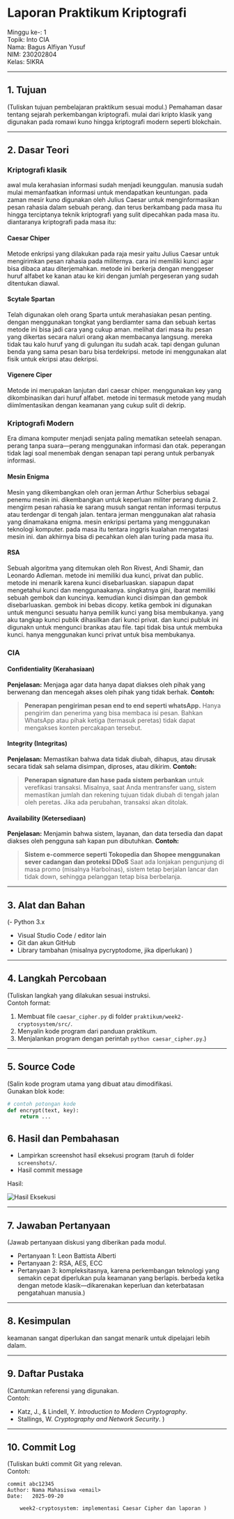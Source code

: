 # Laporan Praktikum Kriptografi
Minggu ke-: 1  
Topik: Into CIA  
Nama: Bagus Alfiyan Yusuf  
NIM: 230202804  
Kelas: 5IKRA  

---

## 1. Tujuan
(Tuliskan tujuan pembelajaran praktikum sesuai modul.)
Pemahaman dasar tentang sejarah perkembangan kriptografi. mulai dari kripto klasik yang digunakan pada romawi kuno hingga kriptografi modern seperti blokchain. 

---

## 2. Dasar Teori
### Kriptografi klasik
awal mula kerahasian informasi sudah menjadi keunggulan. manusia sudah mulai memanfaatkan informasi untuk mendapatkan keuntungan. pada zaman mesir kuno digunakan oleh Julius Caesar untuk menginformasikan pesan rahasia dalam sebuah perang. dan terus berkambang pada masa itu hingga terciptanya teknik kriptografi yang sulit dipecahkan pada masa itu. diantaranya kriptografi pada masa itu:
#### Caesar Chiper
Metode enkripsi yang dilakukan pada raja mesir yaitu Julius Caesar untuk mengirimkan pesan rahasia pada militernya. cara ini memiliki kunci agar bisa dibaca atau diterjemahkan. metode ini berkerja dengan menggeser huruf alfabet ke kanan atau ke kiri dengan jumlah pergeseran yang sudah ditentukan diawal.
####  Scytale Spartan
Telah digunakan oleh orang Sparta untuk merahasiakan pesan penting. dengan menggunakan tongkat yang berdiamter sama dan sebuah kertas metode ini bisa jadi cara yang cukup aman. melihat dari masa itu pesan yang dikertas secara naluri orang akan membacanya langsung. mereka tidak tau kalo huruf yang di gulungan itu sudah acak. tapi dengan gulunan benda yang sama pesan baru bisa terdekripsi. metode ini menggunakan alat fisik untuk ekripsi atau dekripsi.
#### Vigenere Ciper
Metode ini merupakan lanjutan dari caesar chiper. menggunakan key yang dikombinasikan dari huruf alfabet. metode ini termasuk metode yang mudah diimlmentasikan dengan keamanan yang cukup sulit di dekrip.

### Kriptografi Modern
Era dimana komputer menjadi senjata paling mematikan seteelah senapan. perang tanpa suara—perang menggunakan informasi dan otak. peperangan tidak lagi soal menembak dengan senapan tapi perang untuk perbanyak informasi.
#### Mesin Enigma
Mesin yang dikembangkan oleh oran jerman Arthur Scherbius sebagai penemu mesin ini. dikembangkan untuk keperluan militer perang dunia 2. mengirm pesan rahasia ke sarang musuh sangat rentan informasi terputus atau terdengar di tengah jalan. tentara jerman menggunakan alat rahasia yang dinamakana enigma. mesin enkripsi pertama yang menggunakan teknologi komputer. pada masa itu tentara inggris kualahan mengatasi mesin ini. dan akhirnya bisa di pecahkan oleh alan turing pada masa itu.
#### RSA
Sebuah algoritma yang ditemukan oleh Ron Rivest, Andi Shamir, dan Leonardo Adleman. metode ini memiliki dua kunci, privat dan public. metode ini menarik karena kunci disebarluaskan. siapapun dapat mengetahui kunci dan menggunaakanya. singkatnya gini, ibarat memiliki sebuah gembok dan kuncinya. kemudian kunci disimpan dan gembok disebarluaskan. gembok ini bebas dicopy. ketika gembok ini digunakan untuk mengunci sesuatu hanya pemilik kunci yang bisa membukanya. yang aku tangkap kunci publik dihasilkan dari kunci privat. dan kunci publuk ini digunakn untuk mengunci brankas atau file. tapi tidak bisa untuk membuka kunci. hanya menggunakan kunci privat untuk bisa membukanya.

### CIA
#### Confidentiality (Kerahasiaan)
**Penjelasan:**
Menjaga agar data hanya dapat diakses oleh pihak yang berwenang dan mencegah akses oleh pihak yang tidak berhak.
**Contoh:**
>**Penerapan pengiriman pesan end to end seperti whatsApp.** Hanya pengirim dan penerima yang bisa membaca isi pesan. Bahkan WhatsApp atau pihak ketiga (termasuk peretas) tidak dapat mengakses konten percakapan tersebut. 
#### Integrity (Integritas)
**Penjelasan:**
Memastikan bahwa data tidak diubah, dihapus, atau dirusak secara tidak sah selama disimpan, diproses, atau dikirim.
**Contoh:**
>**Penerapan signature dan hase pada sistem perbankan** untuk verefikasi transaksi. Misalnya, saat Anda mentransfer uang, sistem memastikan jumlah dan rekening tujuan tidak diubah di tengah jalan oleh peretas. Jika ada perubahan, transaksi akan ditolak.
#### Availability (Ketersediaan)
**Penjelasan:**
Menjamin bahwa sistem, layanan, dan data tersedia dan dapat diakses oleh pengguna sah kapan pun dibutuhkan.
**Contoh:**
>**Sistem e-commerce seperti Tokopedia dan Shopee menggunakan sever cadangan dan proteksi DDoS** Saat ada lonjakan pengunjung di masa promo (misalnya Harbolnas), sistem tetap berjalan lancar dan tidak down, sehingga pelanggan tetap bisa berbelanja.

---

## 3. Alat dan Bahan
(- Python 3.x  
- Visual Studio Code / editor lain  
- Git dan akun GitHub  
- Library tambahan (misalnya pycryptodome, jika diperlukan)  )

---

## 4. Langkah Percobaan
(Tuliskan langkah yang dilakukan sesuai instruksi.  
Contoh format:
1. Membuat file `caesar_cipher.py` di folder `praktikum/week2-cryptosystem/src/`.
2. Menyalin kode program dari panduan praktikum.
3. Menjalankan program dengan perintah `python caesar_cipher.py`.)

---

## 5. Source Code
(Salin kode program utama yang dibuat atau dimodifikasi.  
Gunakan blok kode:

```python
# contoh potongan kode
def encrypt(text, key):
    return ...

```

## 6. Hasil dan Pembahasan
- Lampirkan screenshot hasil eksekusi program (taruh di folder `screenshots/`.  
- Hasil commit message 

Hasil:

![Hasil Eksekusi](/praktikum/week1-intro-cia/screenshots/commit-message.png)

---

## 7. Jawaban Pertanyaan
(Jawab pertanyaan diskusi yang diberikan pada modul.  
- Pertanyaan 1: Leon Battista Alberti  
- Pertanyaan 2: RSA, AES, ECC 
- Pertanyaan 3: kompleksitasnya, karena perkembangan teknologi yang semakin cepat diperlukan pula keamanan yang berlapis. berbeda ketika dengan metode klasik—dikarenakan keperluan dan keterbatasan pengatahuan manusia.)
---

## 8. Kesimpulan
keamanan sangat diperlukan dan sangat menarik untuk dipelajari lebih dalam.

---

## 9. Daftar Pustaka
(Cantumkan referensi yang digunakan.  
Contoh:  
- Katz, J., & Lindell, Y. *Introduction to Modern Cryptography*.  
- Stallings, W. *Cryptography and Network Security*.  )

---

## 10. Commit Log
(Tuliskan bukti commit Git yang relevan.  
Contoh:
```
commit abc12345
Author: Nama Mahasiswa <email>
Date:   2025-09-20

    week2-cryptosystem: implementasi Caesar Cipher dan laporan )
```
